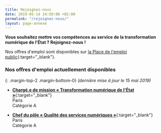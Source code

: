 ```yaml
---
title: Rejoignez-nous
date: 2019-05-14 14:59:00 +02:00
permalink: "/rejoignez-nous/"
layout: page-annexe
---
```


**Vous souhaitez mettre vos compétences au service de la transformation numérique de l'État ? Rejoignez-nous !**

Nos offres d'emploi sont disponibles sur [la Place de l'emploi public](https://www.place-emploi-public.gouv.fr/){:target="_blank"}.

### Nos offres d'emploi actuellement disponibles
{: .margin-top-2 .margin-bottom-0} 
*(dernière mise à jour le 15 mai 2019)*
<br>
* [**Chargé.e de mission « Transformation numérique de l'État »**](https://www.place-emploi-public.gouv.fr/offre-emploi/chargee-de-mission--transformation-numerique-de-l-etat--reference-2019-198613 "Chargé.e de mission « Transformation numérique de l'État » - Nouvelle fenêtre"){:target="_blank"}
<br>Paris
<br>Catégorie A

* [**Chef du pôle « Qualité des services numériques »**](https://www.place-emploi-public.gouv.fr/offre-emploi/chef-du-pole---qualite-des-services-numeriques--fh-reference-2019-198156 "Chef du pôle « Qualité des services numériques » - Nouvelle fenêtre"){:target="_blank"}
<br>Paris
<br>Catégorie A